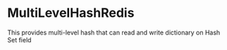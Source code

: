 # MultiLevelHashRedis
This provides multi-level hash that can read and write dictionary on Hash Set field
